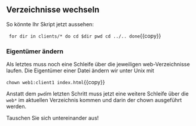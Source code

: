 ## Verzeichnisse wechseln
So könnte Ihr Skript jetzt aussehen:

``
for dir in clients/*
do
  cd $dir
  pwd
  cd ../..
done``{{copy}}

### Eigentümer ändern
Als letztes muss noch eine Schleife über die jeweiligen web-Verzeichnisse 
laufen. Die Eigentümer einer Datei ändern wir unter Unix mit

``chown web1:client1 index.html``{{copy}}

Anstatt dem ``pwd``im letzten Schritt muss jetzt eine weitere Schleife über 
die ``web*`` im aktuellen Verzeichnis kommen und darin der chown ausgeführt werden.

Tauschen Sie sich untereinander aus!